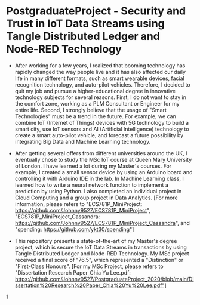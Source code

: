 # PostgraduateProject - Security and Trust in IoT Data Streams using Tangle Distributed Ledger and Node-RED Technology

* After working for a few years, I realized that booming technology has rapidly changed the way people live and it has also affected our daily life in many different formats, such as smart wearable devices, facial recognition technology, and auto-pilot vehicles. Therefore, I decided to quit my job and pursue a higher-educational degree in innovative technology subjects for several reasons. First, I do not want to stay in the comfort zone, working as a PLM Consultant or Engineer for my entire life. Second, I strongly believe that the usage of "Smart Technologies" must be a trend in the future. For example, we can combine IoT (Internet of Things) devices with 5G technology to build a smart city, use IoT sensors and AI (Artificial Intelligence) technology to create a smart auto-pilot vehicle, and forecast a future possibility by integrating Big Data and Machine Learning technology.

* After getting several offers from different universities around the UK, I eventually chose to study the MSc IoT course at Queen Mary University of London. I have learned a lot during my Master's courses. For example, I created a small sensor device by using an Arduino board and controlling it with Arduino IDE in the lab. In Machine Learning class, I learned how to write a neural network function to implement a prediction by using Python. I also completed an individual project in Cloud Computing and a group project in Data Analytics. [For more information, please refers to "ECS781P_MiniProject: https://github.com/Johnny9527/ECS781P_MiniProject", "ECS781P_MiniProject_Cassandra: https://github.com/Johnny9527/ECS781P_MiniProject_Cassandra", and "spending: https://github.com/ykt30/spending"]

* This repository presents a state-of-the-art of my Master's degree project, which is secure the IoT Data Streams in transactions by using Tangle Distributed Ledger and Node-RED Technology. My MSc project received a final score of "76.5", which represented a "Distinction" or "First-Class Honours". [For my MSc Project, please refers to "Dissertation Research Paper_Chia Yu Lee.pdf: https://github.com/Johnny9527/PostgraduateProject_2020/blob/main/Dissertation%20Research%20Paper_Chia%20Yu%20Lee.pdf"]

1
